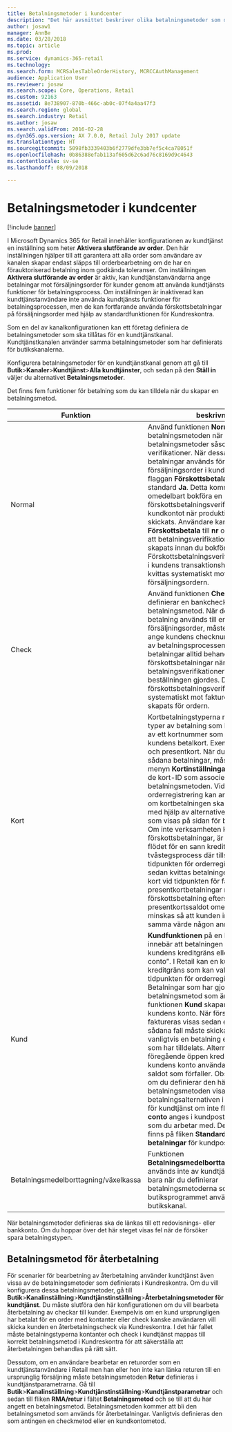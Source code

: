 ```yaml
---
title: Betalningsmetoder i kundcenter
description: "Det här avsnittet beskriver olika betalningsmetoder som du kan använda i en kundtjänst i Microsoft Dynamics 365 for Retail."
author: josaw1
manager: AnnBe
ms.date: 03/28/2018
ms.topic: article
ms.prod: 
ms.service: dynamics-365-retail
ms.technology: 
ms.search.form: MCRSalesTableOrderHistory, MCRCCAuthManagement
audience: Application User
ms.reviewer: josaw
ms.search.scope: Core, Operations, Retail
ms.custom: 92163
ms.assetid: 8e738907-870b-466c-ab0c-07f4a4aa47f3
ms.search.region: global
ms.search.industry: Retail
ms.author: josaw
ms.search.validFrom: 2016-02-28
ms.dyn365.ops.version: AX 7.0.0, Retail July 2017 update
ms.translationtype: HT
ms.sourcegitcommit: 5098fb3339403b6f2779dfe3bb7ef5c4ca78051f
ms.openlocfilehash: 0b86388efab113af605d62c6ad76c8169d9c4643
ms.contentlocale: sv-se
ms.lasthandoff: 08/09/2018

---
```


# <a name="payment-methods-in-call-centers"></a>Betalningsmetoder i kundcenter

[!include [banner](includes/banner.md)]

I Microsoft Dynamics 365 for Retail innehåller konfigurationen av kundtjänst en inställning som heter **Aktivera slutförande av order**. Den här inställningen hjälper till att garantera att alla order som användare av kanalen skapar endast släpps till orderbearbetning om de har en förauktoriserad betalning inom godkända toleranser. Om inställningen **Aktivera slutförande av order** är aktiv, kan kundtjänstanvändarna ange betalningar mot försäljningsorder för kunder genom att använda kundtjänsts funktioner för betalningsprocess. Om inställningen är inaktiverad kan kundtjänstanvändare inte använda kundtjänsts funktioner för betalningsprocessen, men de kan fortfarande använda förskottsbetalningar på försäljningsorder med hjälp av standardfunktionen för Kundreskontra.

Som en del av kanalkonfigurationen kan ett företag definiera de betalningsmetoder som ska tillåtas för en kundtjänstkanal. Kundtjänstkanalen använder samma betalningsmetoder som har definierats för butikskanalerna.

Konfigurera betalningsmetoder för en kundtjänstkanal genom att gå till **Butik**\>**Kanaler**\>**Kundtjänst**\>**Alla kundtjänster**, och sedan på den **Ställ in** väljer du alternativet **Betalningsmetoder**.

Det finns fem funktioner för betalning som du kan tilldela när du skapar en betalningsmetod.

| Funktion            | beskrivning |
|---------------------|-------------|
| Normal              | Använd funktionen **Normal** på betalningsmetoden när du definierar betalningsmetoder såsom kontanter eller verifikationer. När dessa typer av betalningar används för en försäljningsorder i kundtjänst kommer flaggan **Förskottsbetala** att visas som standard **Ja**. Detta kommer i stället att omedelbart bokföra en förskottsbetalningsverifikation till kundkontot när produktionsordern har skickats. Användare kan ändra flaggan **Förskottsbetala** till **nr** om så önskas så att betalningsverifikationen inte har skapats innan du bokför fakturan. Förskottsbetalningsverifikationen bokförs i kundens transaktionshistorik där den kvittas systematiskt mot fakturan för försäljningsordern. |
| Check               | Använd funktionen **Check** när du definierar en bankcheck som betalningsmetod. När den här typen av betalning används till en försäljningsorder, måste användaren ange kundens checknummer som en del av betalningsprocessen. Kontrollera att betalningar alltid behandlas som förskottsbetalningar när de tillämpas och betalningsverifikationer skapas direkt när beställningen gjordes. Dessa förskottsbetalningsverifikationer kvittas systematiskt mot fakturor som har skapats för ordern. |
| Kort               | Kortbetalningstyperna representerar alla typer av betalning som kräver registrering av ett kortnummer som har definierats på kundens betalkort. Exempel är kreditkort och presentkort. När du konfigurerar sådana betalningar, måste du använda menyn **Kortinställningar** för att definiera de kort-ID som associeras med den här betalningsmetoden. Vid tidpunkten för orderregistrering kan användarna ange om kortbetalningen ska betalas i förväg, med hjälp av alternativet **Förskottsbetala** som visas på sidan för betalningsposten. Om inte verksamheten kräver förskottsbetalningar, är det normala flödet för en sann kreditkortsbetalning en tvåstegsprocess där tillstånd erhålls vid tidpunkten för orderregistreringen och sedan kvittas betalningen från kundens kort vid tidpunkten för fakturering. Vid presentkortbetalningar rekommenderas förskottsbetalning eftersom presentkortssaldot omedelbart bör minskas så att kunden inte kan använda samma värde någon annanstans. |
| Kund            | **Kundfunktionen** på en betalningsmetod innebär att betalningen tillämpas på kundens kreditgräns eller sätts på ” à conto”. I Retail kan en kund tilldelas en kreditgräns som kan valideras vid tidpunkten för orderregistreringen. Betalningar som har gjorts med en betalningsmetod som är kopplad till funktionen **Kund** skapar en skuld mot kundens konto. När försäljningsordern faktureras visas sedan ett förfallet saldo. I sådana fall måste skickar kunden vanligtvis en betalning enligt villkoren som har tilldelats. Alternativt kan en föregående öppen kreditverifikation på kundens konto användas om du vill kvitta saldot som förfaller. Observera att även om du definierar den här betalningsmetoden visas den inte bland betalningsalternativen i orderregistrering för kundtjänst om inte flaggan **Tillåt à conto** anges i kundposten för kunden som du arbetar med. Den här flaggan finns på fliken **Standardvärden för betalningar** för kundposten. |
| Betalningsmedelborttagning/växelkassa | Funktionen **Betalningsmedelborttagning/växelkassa** används inte av kundtjänst. Den gäller bara när du definierar betalningsmetoderna som butiksprogrammet använder i en butikskanal. |

När betalningsmetoder definieras ska de länkas till ett redovisnings- eller bankkonto. Om du hoppar över det här steget visas fel när de försöker spara betalningstypen.

## <a name="refund-payment-methods"></a>Betalningsmetod för återbetalning

För scenarier för bearbetning av återbetalning använder kundtjänst även vissa av de betalningsmetoder som definierats i Kundreskontra. Om du vill konfigurera dessa betalningsmetoder, gå till **Butik**\>**Kanalinställning**\>**Kundtjänstinställning**\>**Återbetalningsmetoder för kundtjänst**. Du måste slutföra den här konfigurationen om du vill bearbeta återbetalning av checkar till kunder. Exempelvis om en kund ursprungligen har betalat för en order med kontanter eller check kanske användaren vill skicka kunden en återbetalningscheck via Kundreskontra. I det här fallet måste betalningstyperna kontanter och check i kundtjänst mappas till korrekt betalningsmetod i Kundreskontra för att säkerställa att återbetalningen behandlas på rätt sätt.

Dessutom, om en användare bearbetar en returorder som en kundtjänstanvändare i Retail men han eller hon inte kan länka returen till en ursprunglig försäljning måste betalningsmetoden **Retur** definieras i kundtjänstparametrarna. Gå till **Butik**\>**Kanalinställning**\>**Kundtjänstinställning**\>**Kundtjänstparametrar** och sedan till fliken **RMA/retur** i fältet **Betalningsmetod** och se till att du har angett en betalningsmetod. Betalningsmetoden kommer att bli den betalningsmetod som används för återbetalningar. Vanligtvis definieras den som antingen en checkmetod eller en kundkontometod.

